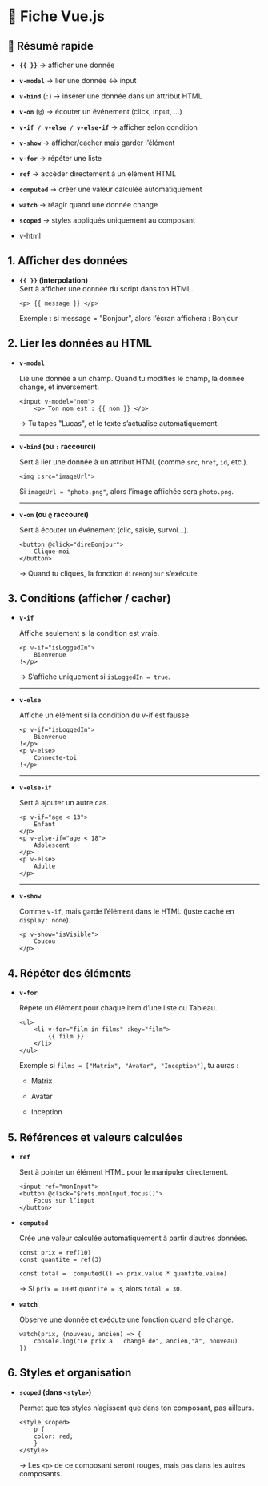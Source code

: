 # 📝 Fiche Vue.js

## 🚀 Résumé rapide

- **`{{ }}`** → afficher une donnée

- **`v-model`** → lier une donnée ↔ input

- **`v-bind`** (`:`) → insérer une donnée dans un attribut HTML

- **`v-on`** (`@`) → écouter un événement (click, input, …)

- **`v-if / v-else / v-else-if`** → afficher selon condition

- **`v-show`** → afficher/cacher mais garder l’élément

- **`v-for`** → répéter une liste

- **`ref`** → accéder directement à un élément HTML

- **`computed`** → créer une valeur calculée automatiquement

- **`watch`** → réagir quand une donnée change

- **`scoped`** → styles appliqués uniquement au composant

- v-html


## 1. Afficher des données

- **`{{ }}` (interpolation)**  
  Sert à afficher une donnée du script dans ton HTML.

  ```vue
  <p> {{ message }} </p>
  ```

    Exemple : si message = "Bonjour", alors l’écran affichera :
    Bonjour

## 2. Lier les données au HTML

- **`v-model`**

    Lie une donnée à un champ. Quand tu modifies le champ, la donnée change, et inversement.

    ```vue
    <input v-model="nom">
        <p> Ton nom est : {{ nom }} </p>
    ```

    → Tu tapes "Lucas", et le texte s’actualise automatiquement.

    ---

- **`v-bind` (ou `:` raccourci)**

    Sert à lier une donnée à un attribut HTML (comme `src`, `href`, `id`, etc.).

    ```vue
    <img :src="imageUrl">
    ```

    Si `imageUrl = "photo.png"`, alors l’image affichée sera `photo.png`.

    ---

- **`v-on` (ou `@` raccourci)**

    Sert à écouter un événement (clic, saisie, survol…).

    ```vue
    <button @click="direBonjour">
        Clique-moi
    </button>
    ```

    → Quand tu cliques, la fonction `direBonjour` s’exécute.

## 3. Conditions (afficher / cacher)

- **`v-if`**

    Affiche seulement si la condition est vraie.

    ```vue
    <p v-if="isLoggedIn">
        Bienvenue 
    !</p>
    ```

    → S’affiche uniquement si `isLoggedIn = true`.

    ---

- **`v-else`**

    Affiche un élément si la condition du v-if est fausse

    ```vue
    <p v-if="isLoggedIn">
        Bienvenue 
    !</p>
    <p v-else>
        Connecte-toi 
    !</p>
    ```

    ---

- **`v-else-if`**

    Sert à ajouter un autre cas.

    ```vue
    <p v-if="age < 13">
        Enfant
    </p>
    <p v-else-if="age < 18">
        Adolescent
    </p>
    <p v-else>
        Adulte
    </p>
    ```

    ---

- **`v-show`**

    Comme `v-if`, mais garde l’élément dans le HTML (juste caché en `display: none`).

    ```vue
    <p v-show="isVisible">
        Coucou
    </p>
    ```

## 4. Répéter des éléments

- **`v-for`**

    Répète un élément pour chaque item d’une liste ou Tableau.

    ```vue
    <ul>
        <li v-for="film in films" :key="film">
            {{ film }}
        </li>
    </ul>
    ```

    Exemple si `films = ["Matrix", "Avatar", "Inception"]`, tu auras :

    - Matrix

    - Avatar

    - Inception

## 5. Références et valeurs calculées

- **`ref`**

    Sert à pointer un élément HTML pour le manipuler directement.

    ```vue
    <input ref="monInput">
    <button @click="$refs.monInput.focus()">
        Focus sur l’input
    </button>
    ```

- **`computed`**

    Crée une valeur calculée automatiquement à partir d’autres données.

    ```vue
    const prix = ref(10) 
    const quantite = ref(3) 
    
    const total =  computed(() => prix.value * quantite.value)
    ```

    → Si `prix = 10` et `quantite = 3`, alors `total = 30`.

- **`watch`**

    Observe une donnée et exécute une fonction quand elle change.

    ```vue
    watch(prix, (nouveau, ancien) => { 
        console.log("Le prix a   changé de", ancien,"à", nouveau) 
    })
    ```

## 6. Styles et organisation

- **`scoped` (dans `<style>`)**

    Permet que tes styles n’agissent que dans ton composant, pas ailleurs.

    ```vue
    <style scoped>
        p {
        color: red;
        }
    </style>
    ```

    → Les `<p>` de ce composant seront rouges, mais pas dans les autres composants.
